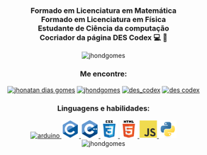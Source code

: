 
<h3 align="center">Formado em Licenciatura em Matemática <br>
Formado em Licenciatura em Física <br>
Estudante de Ciência da computação <br>
Cocriador da página DES Codex 💻 🐺 </h3>

<p align="center"> <img src="https://komarev.com/ghpvc/?username=jhondgomes&label=Profile%20views&color=0e75b6&style=flat" alt="jhondgomes" /> </p>

<h3 align="center">Me encontre:</h3>
<p align="center">
<a href="https://fb.com/jhonatan dias gomes" target="blank"><img align="center" src="https://raw.githubusercontent.com/rahuldkjain/github-profile-readme-generator/master/src/images/icons/Social/facebook.svg" alt="jhonatan dias gomes" height="30" width="40" /></a>
<a href="https://instagram.com/jhondgomes" target="blank"><img align="center" src="https://raw.githubusercontent.com/rahuldkjain/github-profile-readme-generator/master/src/images/icons/Social/instagram.svg" alt="jhondgomes" height="30" width="40" /></a>
<a href="https://instagram.com/des_codex" target="blank"><img align="center" src="https://raw.githubusercontent.com/rahuldkjain/github-profile-readme-generator/master/src/images/icons/Social/instagram.svg" alt="des_codex" height="30" width="40" /></a>
<a href="https://www.youtube.com/c/des codex" target="blank"><img align="center" src="https://raw.githubusercontent.com/rahuldkjain/github-profile-readme-generator/master/src/images/icons/Social/youtube.svg" alt="des codex" height="30" width="40" /></a>
</p>

<h3 align="center">Linguagens e habilidades:</h3>
<p align="center"> <a href="https://www.arduino.cc/" target="_blank" rel="noreferrer"> <img src="https://cdn.worldvectorlogo.com/logos/arduino-1.svg" alt="arduino" width="40" height="40"/> </a> <a href="https://www.cprogramming.com/" target="_blank" rel="noreferrer"> <img src="https://raw.githubusercontent.com/devicons/devicon/master/icons/c/c-original.svg" alt="c" width="40" height="40"/> </a> <a href="https://www.w3schools.com/cpp/" target="_blank" rel="noreferrer"> <img src="https://raw.githubusercontent.com/devicons/devicon/master/icons/cplusplus/cplusplus-original.svg" alt="cplusplus" width="40" height="40"/> </a> <a href="https://www.w3schools.com/css/" target="_blank" rel="noreferrer"> <img src="https://raw.githubusercontent.com/devicons/devicon/master/icons/css3/css3-original-wordmark.svg" alt="css3" width="40" height="40"/> </a> <a href="https://www.w3.org/html/" target="_blank" rel="noreferrer"> <img src="https://raw.githubusercontent.com/devicons/devicon/master/icons/html5/html5-original-wordmark.svg" alt="html5" width="40" height="40"/> </a> <a href="https://developer.mozilla.org/en-US/docs/Web/JavaScript" target="_blank" rel="noreferrer"> <img src="https://raw.githubusercontent.com/devicons/devicon/master/icons/javascript/javascript-original.svg" alt="javascript" width="40" height="40"/> </a> <a href="https://www.python.org" target="_blank" rel="noreferrer"> <img src="https://raw.githubusercontent.com/devicons/devicon/master/icons/python/python-original.svg" alt="python" width="40" height="40"/> </a> <br>
<img align="center" src="https://github-readme-stats.vercel.app/api/top-langs?username=jhondgomes&show_icons=true&locale=en&layout=compact" alt="jhondgomes" /></p>
